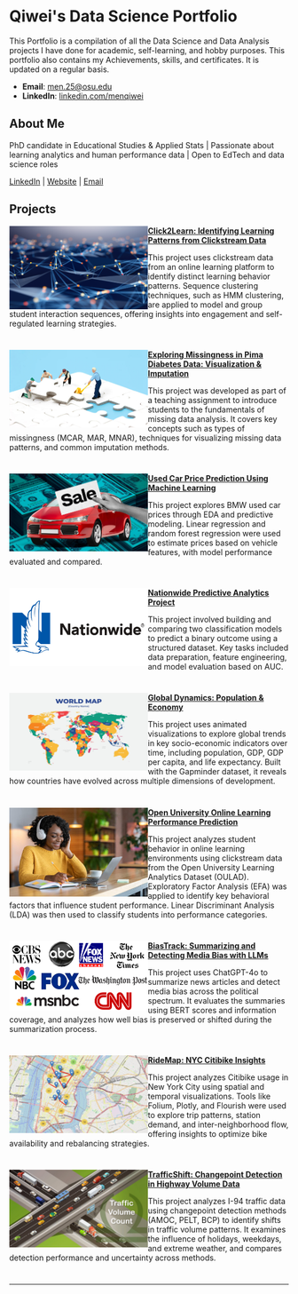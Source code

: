 # Qiwei's Data Science Portfolio

This Portfolio is a compilation of all the Data Science and Data Analysis projects I have done for academic, self-learning, and hobby purposes. This portfolio also contains my Achievements, skills, and certificates. It is updated on a regular basis.

- **Email**: [men.25@osu.edu]([men.25@osu.edu](https://www.linkedin.com/in/qiwei-men-012a341a7/))
- **LinkedIn**: [linkedin.com/menqiwei](https://www.linkedin.com/in/qiwei-men-012a341a7/)

## About Me

PhD candidate in Educational Studies & Applied Stats | Passionate about learning analytics and human performance data | Open to EdTech and data science roles

[LinkedIn](https://www.linkedin.com/in/qiwei-men-012a341a7/) | [Website](https://github.com/menqiwei/Portfolio/tree/main) | [Email](https://www.linkedin.com/in/qiwei-men-012a341a7/)



## Projects

<img align="left" width="250" height = "150" src="https://github.com/menqiwei/Portfolio/blob/main/Images/click_stream.png"> **[Click2Learn: Identifying Learning Patterns from Clickstream Data](https://github.com/menqiwei/Click2Learn-Identifying-Learning-Patterns-from-Clickstream-Data)**

This project uses clickstream data from an online learning platform to identify distinct learning behavior patterns. Sequence clustering techniques, such as HMM clustering, are applied to model and group student interaction sequences, offering insights into engagement and self-regulated learning strategies.

#

<img align="left" width="250" height = "140" src="https://github.com/menqiwei/Portfolio/blob/main/Images/Missing%20Data%20in%20Clinical%20Trials.jpg"> **[Exploring Missingness in Pima Diabetes Data: Visualization & Imputation](https://github.com/menqiwei/Missing-Data-Imputation-Tutorial)**

This project was developed as part of a teaching assignment to introduce students to the fundamentals of missing data analysis. It covers key concepts such as types of missingness (MCAR, MAR, MNAR), techniques for visualizing missing data patterns, and common imputation methods. 

#

<img align="left" width="250" src="https://github.com/menqiwei/Portfolio/blob/main/Images/News-2023-Used-Car-Prices1.jpg"> **[Used Car Price Prediction Using Machine Learning](https://github.com/menqiwei/BMW-Used-Car-Price-Prediction)**

This project explores BMW used car prices through EDA and predictive modeling. Linear regression and random forest regression were used to estimate prices based on vehicle features, with model performance evaluated and compared.

#

<img align="left" width="250" src="https://github.com/menqiwei/Portfolio/blob/main/Images/Nationwide-Mutual-Insurance-Company-logo-2.png"> **[Nationwide Predictive Analytics Project](https://github.com/menqiwei/Nationwide-Modeling-Exercise)**

This project involved building and comparing two classification models to predict a binary outcome using a structured dataset. Key tasks included data preparation, feature engineering, and model evaluation based on AUC.

#

<img align="left" width="250" height = "140" src="https://github.com/menqiwei/Portfolio/blob/main/Images/world_map2.jpg"> **[Global Dynamics: Population & Economy](https://github.com/menqiwei/Gapminder-Visualization)**

This project uses animated visualizations to explore global trends in key socio-economic indicators over time, including population, GDP, GDP per capita, and life expectancy. Built with the Gapminder dataset, it reveals how countries have evolved across multiple dimensions of development.

#

<img align="left" width="250" src="https://github.com/menqiwei/Portfolio/blob/main/Images/online_learning.jpg"> **[Open University Online Learning Performance Prediction](https://github.com/menqiwei/Open-University-Lerrning-Performance-Prediction)**

This project analyzes student behavior in online learning environments using clickstream data from the Open University Learning Analytics Dataset (OULAD). Exploratory Factor Analysis (EFA) was applied to identify key behavioral factors that influence student performance. Linear Discriminant Analysis (LDA) was then used to classify students into performance categories.

#

<img align="left" width="250" src="https://github.com/menqiwei/Portfolio/blob/main/Images/mainstream-media.png"> **[BiasTrack: Summarizing and Detecting Media Bias with LLMs](https://github.com/menqiwei/news-chatbot)**

This project uses ChatGPT-4o to summarize news articles and detect media bias across the political spectrum. It evaluates the summaries using BERT scores and information coverage, and analyzes how well bias is preserved or shifted during the summarization process.

#

<img align="left" width="250" height = "140" src="https://github.com/menqiwei/Portfolio/blob/main/Images/NYC_map.png"> **[RideMap: NYC Citibike Insights](https://github.com/menqiwei/Citibike-Usage-Visualization-in-New-York-City)**

This project analyzes Citibike usage in New York City using spatial and temporal visualizations. Tools like Folium, Plotly, and Flourish were used to explore trip patterns, station demand, and inter-neighborhood flow, offering insights to optimize bike availability and rebalancing strategies.

#

<img align="left" width="250" height = "140" src="https://github.com/menqiwei/Portfolio/blob/main/Images/traffic_volume.jpg"> **[TrafficShift: Changepoint Detection in Highway Volume Data](https://github.com/menqiwei/Changepoint-Detection-on-Traffic-Volume)**

This project analyzes I-94 traffic data using changepoint detection methods (AMOC, PELT, BCP) to identify shifts in traffic volume patterns. It examines the influence of holidays, weekdays, and extreme weather, and compares detection performance and uncertainty across methods.

#

---

